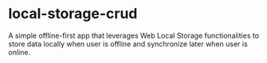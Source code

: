 # local-storage-crud
A simple offline-first app that leverages Web Local Storage functionalities to store data locally when user is offline and synchronize later when user is online. 
